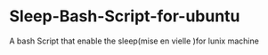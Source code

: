 # Sleep-Bash-Script-for-ubuntu
A bash Script that enable the sleep(mise en vielle )for lunix machine
